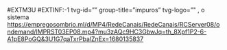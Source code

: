 #EXTM3U
#EXTINF:-1 tvg-id=”” group-title=”impuros” tvg-logo=”" , o sistema 
https://empregosombrio.ml/d/MP4/RedeCanais/RedeCanais/RCServer08/ondemand/IMPRST03EP08.mp4?mu3zAQc9HC3GbwJq=th_8Xpf1P2-6-A1pE8PoGQ&3U1G7qaTxrPbalZnEx=1680135837









